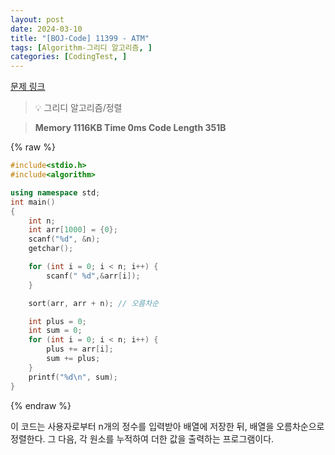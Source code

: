 ```yaml
---
layout: post
date: 2024-03-10
title: "[BOJ-Code] 11399 - ATM"
tags: [Algorithm-그리디 알고리즘, ]
categories: [CodingTest, ]
---
```



[문제 링크](https://www.acmicpc.net/problem/11399)


> 💡 그리디 알고리즘/정렬


> **Memory   1116KB                                   Time   0ms                                Code Length   351B**



{% raw %}
```c++
#include<stdio.h>
#include<algorithm>

using namespace std;
int main()
{
	int n;
	int arr[1000] = {0};
	scanf("%d", &n);
	getchar();

	for (int i = 0; i < n; i++) {
		scanf(" %d",&arr[i]);
	}

	sort(arr, arr + n); // 오름차순

	int plus = 0;
	int sum = 0;
	for (int i = 0; i < n; i++) {
		plus += arr[i];
		sum += plus;
	}
	printf("%d\n", sum);
}
```
{% endraw %}



이 코드는 사용자로부터 n개의 정수를 입력받아 배열에 저장한 뒤, 배열을 오름차순으로 정렬한다. 그 다음, 각 원소를 누적하여 더한 값을 출력하는 프로그램이다.

